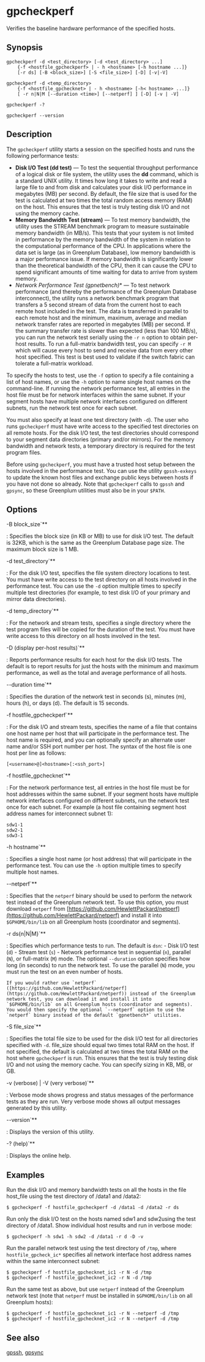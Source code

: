# gpcheckperf

Verifies the baseline hardware performance of the specified hosts.

## Synopsis

```shell
gpcheckperf -d <test_directory> [-d <test_directory> ...] 
    {-f <hostfile_gpcheckperf> | - h <hostname> [-h hostname ...]} 
    [-r ds] [-B <block_size>] [-S <file_size>] [-D] [-v|-V]

gpcheckperf -d <temp_directory>
    {-f <hostfile_gpchecknet> | - h <hostname> [-h< hostname> ...]} 
    [ -r n|N|M [--duration <time>] [--netperf] ] [-D] [-v | -V]

gpcheckperf -?

gpcheckperf --version
```

## Description

The `gpcheckperf` utility starts a session on the specified hosts and runs the following performance tests:

- **Disk I/O Test (dd test)** — To test the sequential throughput performance of a logical disk or file system, the utility uses the **dd** command, which is a standard UNIX utility. It times how long it takes to write and read a large file to and from disk and calculates your disk I/O performance in megabytes (MB) per second. By default, the file size that is used for the test is calculated at two times the total random access memory (RAM) on the host. This ensures that the test is truly testing disk I/O and not using the memory cache.
- **Memory Bandwidth Test (stream)** — To test memory bandwidth, the utility uses the STREAM benchmark program to measure sustainable memory bandwidth (in MB/s). This tests that your system is not limited in performance by the memory bandwidth of the system in relation to the computational performance of the CPU. In applications where the data set is large (as in Greenplum Database), low memory bandwidth is a major performance issue. If memory bandwidth is significantly lower than the theoretical bandwidth of the CPU, then it can cause the CPU to spend significant amounts of time waiting for data to arrive from system memory.
- **Network Performance Test (gpnetbench*)** — To test network performance (and thereby the performance of the Greenplum Database interconnect), the utility runs a network benchmark program that transfers a 5 second stream of data from the current host to each remote host included in the test. The data is transferred in parallel to each remote host and the minimum, maximum, average and median network transfer rates are reported in megabytes (MB) per second. If the summary transfer rate is slower than expected (less than 100 MB/s), you can run the network test serially using the `-r n` option to obtain per-host results. To run a full-matrix bandwidth test, you can specify `-r M` which will cause every host to send and receive data from every other host specified. This test is best used to validate if the switch fabric can tolerate a full-matrix workload.

To specify the hosts to test, use the `-f` option to specify a file containing a list of host names, or use the `-h` option to name single host names on the command-line. If running the network performance test, all entries in the host file must be for network interfaces within the same subnet. If your segment hosts have multiple network interfaces configured on different subnets, run the network test once for each subnet.

You must also specify at least one test directory (with `-d`). The user who runs `gpcheckperf` must have write access to the specified test directories on all remote hosts. For the disk I/O test, the test directories should correspond to your segment data directories (primary and/or mirrors). For the memory bandwidth and network tests, a temporary directory is required for the test program files.

Before using `gpcheckperf`, you must have a trusted host setup between the hosts involved in the performance test. You can use the utility `gpssh-exkeys` to update the known host files and exchange public keys between hosts if you have not done so already. Note that `gpcheckperf` calls to `gpssh` and `gpsync`, so these Greenplum utilities must also be in your `$PATH`.

## Options

-B block_size`**

:   Specifies the block size (in KB or MB) to use for disk I/O test. The default is 32KB, which is the same as the Greenplum Database page size. The maximum block size is 1 MB.

-d test_directory`**

:   For the disk I/O test, specifies the file system directory locations to test. You must have write access to the test directory on all hosts involved in the performance test. You can use the `-d` option multiple times to specify multiple test directories (for example, to test disk I/O of your primary and mirror data directories).

-d temp_directory`**

:   For the network and stream tests, specifies a single directory where the test program files will be copied for the duration of the test. You must have write access to this directory on all hosts involved in the test.

-D (display per-host results)`**

:   Reports performance results for each host for the disk I/O tests. The default is to report results for just the hosts with the minimum and maximum performance, as well as the total and average performance of all hosts.

--duration time`**

:   Specifies the duration of the network test in seconds (s), minutes (m), hours (h), or days (d). The default is 15 seconds.

-f hostfile_gpcheckperf`**

:   For the disk I/O and stream tests, specifies the name of a file that contains one host name per host that will participate in the performance test. The host name is required, and you can optionally specify an alternate user name and/or SSH port number per host. The syntax of the host file is one host per line as follows:

```shell
[<username>@]<hostname>[:<ssh_port>]
```

-f hostfile_gpchecknet`**

:   For the network performance test, all entries in the host file must be for host addresses within the same subnet. If your segment hosts have multiple network interfaces configured on different subnets, run the network test once for each subnet. For example (a host file containing segment host address names for interconnect subnet 1):

```shell
sdw1-1
sdw2-1
sdw3-1
```

-h hostname`**

:   Specifies a single host name (or host address) that will participate in the performance test. You can use the `-h` option multiple times to specify multiple host names.

--netperf`**

:   Specifies that the `netperf` binary should be used to perform the network test instead of the Greenplum network test. To use this option, you must download `netperf` from [https://github.com/HewlettPackard/netperf](https://github.com/HewlettPackard/netperf) and install it into `$GPHOME/bin/lib` on all Greenplum hosts (coordinator and segments).

-r ds{n|N|M}`**

:   Specifies which performance tests to run. The default is `dsn`:
    - Disk I/O test (`d`)
    - Stream test (`s`)
    - Network performance test in sequential (`n`), parallel (`N`), or full-matrix (`M`) mode. The optional `--duration` option specifies how long (in seconds) to run the network test. To use the parallel (`N`) mode, you must run the test on an even number of hosts.

    If you would rather use `netperf` ([https://github.com/HewlettPackard/netperf](https://github.com/HewlettPackard/netperf)) instead of the Greenplum network test, you can download it and install it into `$GPHOME/bin/lib` on all Greenplum hosts (coordinator and segments). You would then specify the optional `--netperf` option to use the `netperf` binary instead of the default `gpnetbench*` utilities.

-S file_size`**

:   Specifies the total file size to be used for the disk I/O test for all directories specified with `-d`. file_size should equal two times total RAM on the host. If not specified, the default is calculated at two times the total RAM on the host where `gpcheckperf` is run. This ensures that the test is truly testing disk I/O and not using the memory cache. You can specify sizing in KB, MB, or GB.

-v (verbose) | -V (very verbose)`**

:   Verbose mode shows progress and status messages of the performance tests as they are run. Very verbose mode shows all output messages generated by this utility.

--version`**

:   Displays the version of this utility.

-? (help)`**

:   Displays the online help.

## Examples

Run the disk I/O and memory bandwidth tests on all the hosts in the file host_file using the test directory of /data1 and /data2:

```shell
$ gpcheckperf -f hostfile_gpcheckperf -d /data1 -d /data2 -r ds
```

Run only the disk I/O test on the hosts named sdw1 and sdw2using the test directory of /data1. Show individual host results and run in verbose mode:

```shell
$ gpcheckperf -h sdw1 -h sdw2 -d /data1 -r d -D -v
```

Run the parallel network test using the test directory of `/tmp`, where `hostfile_gpcheck_ic*` specifies all network interface host address names within the same interconnect subnet:

```shell
$ gpcheckperf -f hostfile_gpchecknet_ic1 -r N -d /tmp
$ gpcheckperf -f hostfile_gpchecknet_ic2 -r N -d /tmp
```

Run the same test as above, but use `netperf` instead of the Greenplum network test (note that `netperf` must be installed in `$GPHOME/bin/lib` on all Greenplum hosts):

```shell
$ gpcheckperf -f hostfile_gpchecknet_ic1 -r N --netperf -d /tmp
$ gpcheckperf -f hostfile_gpchecknet_ic2 -r N --netperf -d /tmp
```

## See also

[gpssh](/docs/system-utilities/gpssh.md), [gpsync](/docs/system-utilities/gpsync.md)
